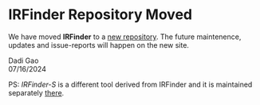 # IRFinder Repository Moved
We have moved **IRFinder** to a [new repository](https://github.com/dgao-lab/IRFinder). The future maintenence, updates and issue-reports will happen on the new site.  
  
Dadi Gao  
07/16/2024  
  
PS: *IRFinder-S* is a different tool derived from IRFinder and it is maintained separately [there](https://github.com/RitchieLabIGH/IRFinder).   



